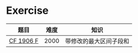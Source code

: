 Exercise
=================
|题目|难度|知识|
|:-:|:-:|:-:|
|[CF 1906 F](https://codeforces.com/contest/1906/problem/F)|2000|带修改的最大区间子段和|